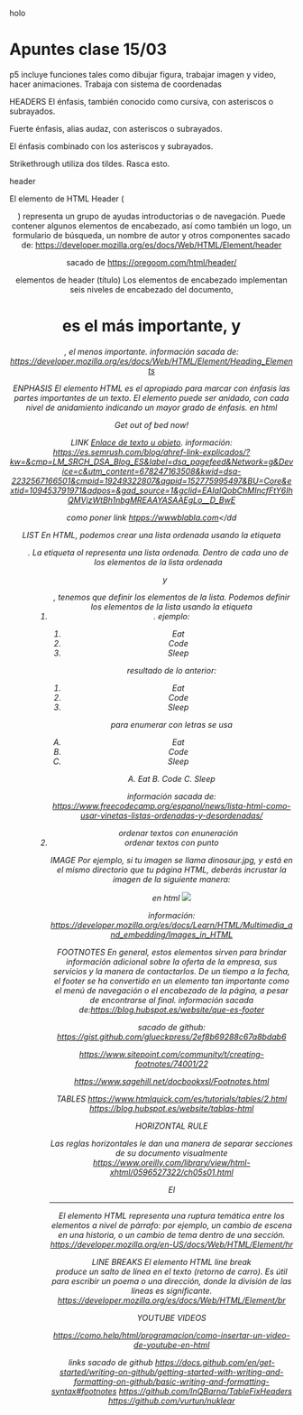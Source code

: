 holo
# Apuntes clase 15/03
p5 incluye funciones tales como dibujar figura, trabajar imagen y video, hacer animaciones. Trabaja con sistema de coordenadas 

HEADERS
El énfasis, también conocido como cursiva, con asteriscos o subrayados.

Fuerte énfasis, alias audaz, con asteriscos o subrayados.

El énfasis combinado con los asteriscos y subrayados.

Strikethrough utiliza dos tildes. Rasca esto.

header

El elemento de HTML Header (<header>) representa un grupo de ayudas introductorias o de navegación. Puede contener algunos elementos de encabezado, así como también un logo, un formulario de búsqueda, un nombre de autor y otros componentes
sacado de: https://developer.mozilla.org/es/docs/Web/HTML/Element/header 

sacado de https://oregoom.com/html/header/

elementos de header (título)
Los elementos de encabezado implementan seis niveles de encabezado del documento, <h1> es el más importante, y <h6>, el menos importante. 
información sacada de: https://developer.mozilla.org/es/docs/Web/HTML/Element/Heading_Elements


ENPHASIS
El elemento HTML <em> es el apropiado para marcar con énfasis las partes importantes de un texto. El elemento <em> puede ser anidado, con cada nivel de anidamiento indicando un mayor grado de énfasis.
en html
<p>Get out of bed <em>now</em>!</p> 

LINK
<a href="url">Enlace de texto u objeto</a>.
información: https://es.semrush.com/blog/ahref-link-explicados/?kw=&cmp=LM_SRCH_DSA_Blog_ES&label=dsa_pagefeed&Network=g&Device=c&utm_content=678247163508&kwid=dsa-2232567166501&cmpid=19249322807&agpid=152775995497&BU=Core&extid=109453791971&adpos=&gad_source=1&gclid=EAIaIQobChMIncfFtY6IhQMVjzWtBh1nbgMREAAYASAAEgLo__D_BwE

como poner link
<a
href="https://wwww.blabla.com" >htpps://wwwblabla.com</a></dd

LIST
En HTML, podemos crear una lista ordenada usando la etiqueta  <ol>. La etiqueta ol representa una lista ordenada. Dentro de cada uno de los elementos de la lista ordenada <ol> y <ol />, tenemos que definir los elementos de la lista. Podemos definir los elementos de la lista usando la etiqueta <li>.
ejemplo:
<ol>
  <li>Eat</li>
  <li>Code</li>
  <li>Sleep</li>
</ol>

resultado de lo anterior:
1. Eat
2. Code
3. Sleep


para enumerar con letras se usa
<ol type="A">
  <li>Eat</li>
  <li>Code</li>
  <li>Sleep</li>
</ol>

A. Eat
B. Code
C. Sleep

información sacada de: https://www.freecodecamp.org/espanol/news/lista-html-como-usar-vinetas-listas-ordenadas-y-desordenadas/

<ol> ordenar textos con enuneración </ol>
<li> ordenar textos con punto </li>

IMAGE
Por ejemplo, si tu imagen se llama dinosaur.jpg, y está en el mismo directorio que tu página HTML, deberás incrustar la imagen de la siguiente manera:

en html
<img src="dinosaur.jpg" />

información: https://developer.mozilla.org/es/docs/Learn/HTML/Multimedia_and_embedding/Images_in_HTML

FOOTNOTES
En general, estos elementos sirven para brindar información adicional sobre la oferta de la empresa, sus servicios y la manera de contactarlos. De un tiempo a la fecha, el footer se ha convertido en un elemento tan importante como el menú de navegación o el encabezado de la página, a pesar de encontrarse al final.
información sacada de:https://blog.hubspot.es/website/que-es-footer

sacado de github: https://gist.github.com/glueckpress/2ef8b69288c67a8bdab6

https://www.sitepoint.com/community/t/creating-footnotes/74001/22

https://www.sagehill.net/docbookxsl/Footnotes.html


TABLES
https://www.htmlquick.com/es/tutorials/tables/2.html
https://blog.hubspot.es/website/tablas-html


HORIZONTAL RULE

Las reglas horizontales le dan una manera de separar secciones de su documento visualmente
https://www.oreilly.com/library/view/html-xhtml/0596527322/ch05s01.html

El <hr>El elemento HTML representa una ruptura temática entre los elementos a nivel de párrafo: por ejemplo, un cambio de escena en una historia, o un cambio de tema dentro de una sección.
https://developer.mozilla.org/en-US/docs/Web/HTML/Element/hr


LINE BREAKS
El elemento HTML line break <br> produce un salto de línea en el texto (retorno de carro). Es útil para escribir un poema o una dirección, donde la división de las líneas es significante.
https://developer.mozilla.org/es/docs/Web/HTML/Element/br


YOUTUBE VIDEOS


https://como.help/html/programacion/como-insertar-un-video-de-youtube-en-html




links sacado de github
https://docs.github.com/en/get-started/writing-on-github/getting-started-with-writing-and-formatting-on-github/basic-writing-and-formatting-syntax#footnotes
https://github.com/InQBarna/TableFixHeaders
https://github.com/vurtun/nuklear

